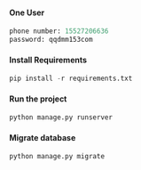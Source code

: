 #### One User
```python
phone number: 15527206636
password: qqdmm153com
```

#### Install Requirements
```python
pip install -r requirements.txt
```

#### Run the project
```python
python manage.py runserver
```

#### Migrate database
```python
python manage.py migrate
```